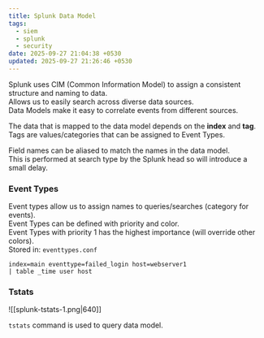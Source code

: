 ```yaml
---
title: Splunk Data Model
tags:
  - siem
  - splunk
  - security
date: 2025-09-27 21:04:38 +0530
updated: 2025-09-27 21:26:46 +0530
---
```


Splunk uses CIM (Common Information Model) to assign a consistent structure and naming to data.  
Allows us to easily search across diverse data sources.  
Data Models make it easy to correlate events from different sources.  

The data that is mapped to the data model depends on the **index** and **tag**.  
Tags are values/categories that can be assigned to Event Types.  

Field names can be aliased to match the names in the data model.  
This is performed at search type by the Splunk head so will introduce a small delay.  

### Event Types
Event types allow us to assign names to queries/searches (category for events).  
Event Types can be defined with priority and color.  
Event Types with priority 1 has the highest importance (will override other colors).  
Stored in: `eventtypes.conf`  

```
index=main eventtype=failed_login host=webserver1
| table _time user host
```

### Tstats

![[splunk-tstats-1.png|640]]

`tstats` command is used to query data model.  
